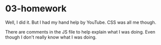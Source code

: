 # 03-homework

Well, I did it. But I had my hand help by YouTube.  CSS was all me though.

There are comments in the JS file to help explain what I was doing. Even though I don't really know what I was doing.
